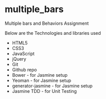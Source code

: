 # multiple_bars
Multiple bars and Behaviors Assignment


Below are the Technologies and libraries used


- HTML5
- CSS3
- JavaScript
- jQuery
- Git
- Github repo
- Bower  - for Jasmine setup
- Yeoman - for Jasmine setup
- generator-jasmine - for Jasmine setup
- Jasmine TDD - for Unit Testing
